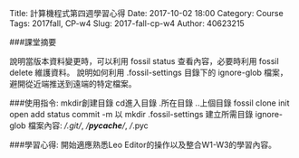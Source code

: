 Title: 計算機程式第四週學習心得 
Date: 2017-10-02 18:00 
Category: Course
Tags: 2017fall, CP-w4
Slug: 2017-fall-cp-w4
Author: 40623215



<!-- PELICAN_END_SUMMARY -->

###課堂摘要

說明當版本資料變更時，可以利用 fossil status 查看內容，必要時利用 fossil delete 維護資料。
說明如何利用 .fossil-settings 目錄下的 ignore-glob 檔案，避開從近端推送到遠端的特定檔案。


###使用指令:
mkdir創建目錄
cd進入目錄   .所在目錄   ..上個目錄
fossil clone
         init
         open
         add
         status
         commit -m
以 mkdir .fossil-settings 建立所需目錄
ignore-glob 檔案內容: */.git/*, */__pycache__/*, */*.pyc


###學習心得: 
開始適應熟悉Leo Editor的操作以及整合W1-W3的學習內容。